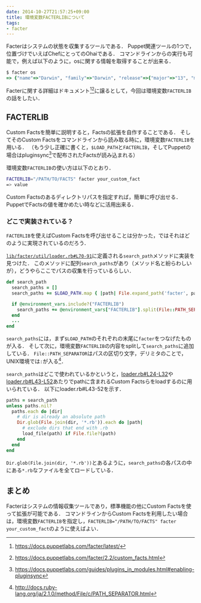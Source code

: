 ```yaml
---
date: 2014-10-27T21:57:25+09:00
title: 環境変数FACTERLIBについて
tags: 
- facter
---
```

Facterはシステムの状態を収集するツールである．
Puppet関連ツールの1つで，位置づけでいえばChefにとってのOhaiである．
コマンドラインからの実行も可能で，例えば以下のように，osに関する情報を取得することが出来る．

```rb
$ facter os
=> {"name"=>"Darwin", "family"=>"Darwin", "release"=>{"major"=>"13", "minor"=>"4", "full"=>"13.4.0"}}
```

Facterに関する詳細はドキュメント[^1][^2]に譲るとして，今回は環境変数`FACTERLIB`の話をしたい．

## FACTERLIB

Custom Factsを簡単に説明すると，Factsの拡張を自作することである．
そしてそのCustom Factsをコマンドラインから読み取る時に，環境変数`FACTERLIB`を用いる．
（もう少し正確に書くと，`$LOAD_PATH`と`FACTERLIB`，そしてPuppetの場合はpluginsync[^3]で配布されたFactsが読み込まれる）

環境変数`FACTERLIB`の使い方は以下のとおり．

```sh
FACTERLIB="/PATH/TO/FACTS" facter your_custom_fact
=> value
```

Custom Factsのあるディレクトリパスを指定すれば，簡単に呼び出せる．
PuppetでFactsの値を確かめたい時などに活用出来る．

### どこで実装されている？

`FACTERLIB`を使えばCustom Factsを呼び出せることは分かった，ではそれはどのように実現されているのだろう．

[`lib/facter/util/loader.rb#L70-91`](https://github.com/puppetlabs/facter/blob/2.2.0/lib/facter/util/loader.rb#L70-L91)に定義される`search_path`メソッドに実装を見つけた．
このメソッドに配列`search_paths`があり（メソッド名と紛らわしいが），どうやらここでパスの収集を行っているらしい．

```rb
def search_path
  search_paths = []
  search_paths += $LOAD_PATH.map { |path| File.expand_path('facter', path) }

  if @environment_vars.include?("FACTERLIB")
    search_paths += @environment_vars["FACTERLIB"].split(File::PATH_SEPARATOR)
  end
  ...
end
```

`search_paths`には，まず`$LOAD_PATH`のそれぞれの末尾に`facter`をつなげたものが入る．
そして次に，環境変数`FACTERLIB`の内容をsplitして`search_paths`に追加している．
`File::PATH_SEPARATOR`はパスの区切り文字，デリミタのことで，UNIX環境では`:`が入る[^4]．

`search_paths`はどこで使われているかというと，[loader.rb#L24-L32](https://github.com/puppetlabs/facter/blob/2.2.0/lib/facter/util/loader.rb#L24-L32)や[loader.rb#L43-L52](https://github.com/puppetlabs/facter/blob/2.2.0/lib/facter/util/loader.rb#L43-L52)あたりでpathに含まれるCustom Factsらをloadするのに用いられている．
以下にloader.rb#L43-52を示す．

```rb
paths = search_path
unless paths.nil?
  paths.each do |dir|
    # dir is already an absolute path
    Dir.glob(File.join(dir, '*.rb')).each do |path|
      # exclude dirs that end with .rb
      load_file(path) if File.file?(path)
    end
  end
end
```

`Dir.glob(File.join(dir, '*.rb'))`とあるように，`search_paths`の各パスの中にある`*.rb`なファイルを全てロードしている．

## まとめ

Facterはシステムの情報収集ツールであり，標準機能の他にCustom Factsを使って拡張が可能である．
コマンドラインからCustom Factsを利用したい場合は，環境変数`FACTERLIB`を指定し，`FACTERLIB="/PATH/TO/FACTS" facter your_custom_fact`のように使えばよい．

[^1]: https://docs.puppetlabs.com/facter/latest/
[^2]: https://docs.puppetlabs.com/facter/2.2/custom_facts.html
[^3]: https://docs.puppetlabs.com/guides/plugins_in_modules.html#enabling-pluginsync
[^4]: http://docs.ruby-lang.org/ja/2.1.0/method/File/c/PATH_SEPARATOR.html
